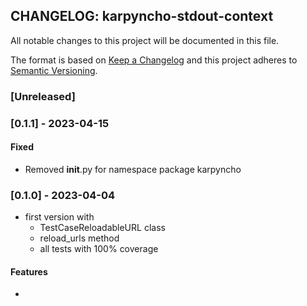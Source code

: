 ## CHANGELOG: karpyncho-stdout-context

All notable changes to this project will be documented in this file.

The format is based on [Keep a Changelog](http://keepachangelog.com/en/1.0.0/)
and this project adheres to [Semantic Versioning](http://semver.org/spec/v2.0.0.html).

### [Unreleased]

### [0.1.1] - 2023-04-15

#### Fixed

 * Removed __init__.py for namespace package karpyncho

### [0.1.0] - 2023-04-04

* first version with
  + TestCaseReloadableURL class
  + reload_urls method
  + all tests with 100% coverage

#### Features

 * 